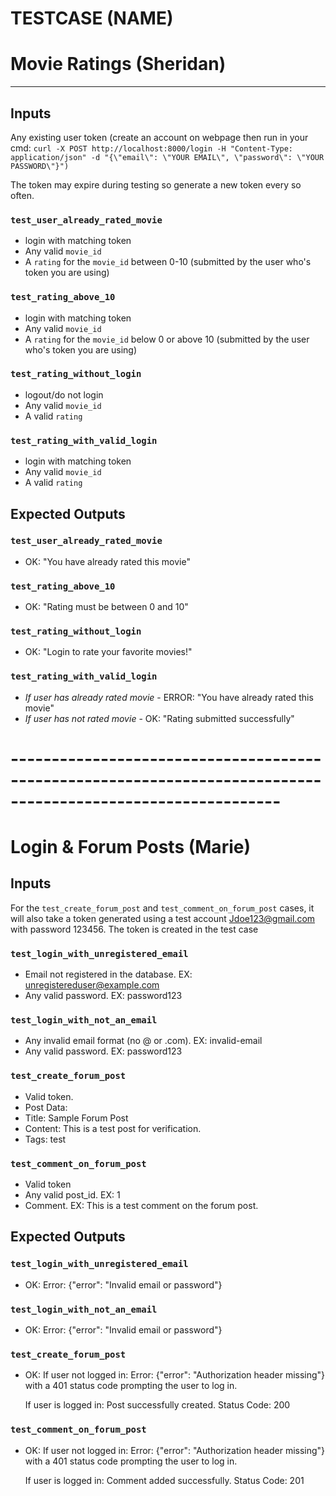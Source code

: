 # TESTCASE (NAME)



# Movie Ratings (Sheridan)
---
## Inputs
Any existing user token (create an account on webpage then run in your cmd:
	`curl -X POST http://localhost:8000/login -H "Content-Type: application/json" -d "{\"email\": \"YOUR EMAIL\", \"password\": \"YOUR PASSWORD\"}")`

The token may expire during testing so generate a new token every so often.
	
### `test_user_already_rated_movie`
- login with matching token
- Any valid `movie_id`
- A `rating` for the `movie_id` between 0-10 (submitted by the user who's token you are using)

### `test_rating_above_10`
- login with matching token
- Any valid `movie_id`
- A `rating` for the `movie_id` below 0 or above 10 (submitted by the user who's token you are using)

### `test_rating_without_login`
- logout/do not login
- Any valid `movie_id`
- A valid `rating`

### `test_rating_with_valid_login`
- login with matching token
- Any valid `movie_id`
- A valid `rating`

## Expected Outputs
### `test_user_already_rated_movie`
- OK: "You have already rated this movie"
  
### `test_rating_above_10`
- OK: "Rating must be between 0 and 10"

### `test_rating_without_login`
- OK: "Login to rate your favorite movies!"

### `test_rating_with_valid_login`
- *If user has already rated movie* - ERROR: "You have already rated this movie" 
- *If user has not rated movie* - OK: "Rating submitted successfully"

# -------------------------------------------------------------------------------------------------------------

# Login & Forum Posts (Marie)
## Inputs
For the `test_create_forum_post` and `test_comment_on_forum_post` cases, it will also take a
token generated using a test account Jdoe123@gmail.com with password 123456. The token is created in the test case
	
### `test_login_with_unregistered_email`
- Email not registered in the database. EX: unregistereduser@example.com
- Any valid password. EX: password123

### `test_login_with_not_an_email`
- Any invalid email format (no @ or .com). EX: invalid-email
- Any valid password. EX: password123

### `test_create_forum_post`
- Valid token.
- Post Data:
- 	Title: Sample Forum Post
- 	Content: This is a test post for verification.
- 	Tags: test

### `test_comment_on_forum_post`
- Valid token
- Any valid post_id. EX: 1
- Comment. EX: This is a test comment on the forum post.

## Expected Outputs
### `test_login_with_unregistered_email`
- OK: Error: {"error": "Invalid email or password"}

### `test_login_with_not_an_email`
- OK: Error: {"error": "Invalid email or password"}

### `test_create_forum_post`
- OK: 
	If user not logged in: Error: {"error": "Authorization header missing"} with a 401 status code prompting the user to log in.

	If user is logged in: Post successfully created. Status Code: 200

### `test_comment_on_forum_post`
- OK: 
	If user not logged in: Error: {"error": "Authorization header missing"} with a 401 status code prompting the user to log in.

	If user is logged in: Comment added successfully. Status Code: 201

